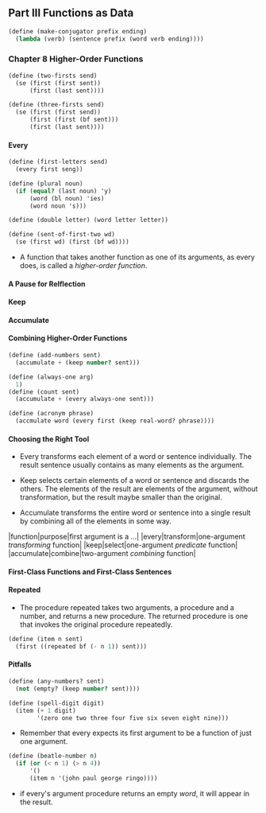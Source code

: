 ## Part III Functions as Data
```Scheme
(define (make-conjugator prefix ending)
  (lambda (verb) (sentence prefix (word verb ending))))
```

### Chapter 8 Higher-Order Functions
```Scheme
(define (two-firsts send)
  (se (first (first sent))
      (first (last sent))))

(define (three-firsts send)
  (se (first (first send))
      (first (first (bf sent)))
      (first (last sent))))
```

#### Every
```Scheme
(define (first-letters send)
  (every first seng))
```

```Scheme
(define (plural noun)
  (if (equal? (last noun) 'y)
      (word (bl noun) 'ies)
      (word noun 's)))
```

```Scheme
(define (double letter) (word letter letter))
```

```Scheme
(define (sent-of-first-two wd)
  (se (first wd) (first (bf wd))))
```

* A function that takes another function as one of its arguments, as every does, is called a *higher-order function*.

#### A Pause for Relflection

#### Keep

#### Accumulate

#### Combining Higher-Order Functions
```Scheme
(define (add-numbers sent)
  (accumulate + (keep number? sent)))
```

```Scheme
(define (always-one arg)
  1)
(define (count sent)
  (accumulate + (every always-one sent)))
```

```Scheme
(define (acronym phrase)
  (accmulate word (every first (keep real-word? phrase))))
```

#### Choosing the Right Tool
* Every transforms each element of a word or sentence individually. The result sentence usually contains as many elements as the argument.

* Keep selects certain elements of a word or sentence and discards the others. The elements of the result are elements of the argument, without transformation, but the result maybe smaller than the original.

* Accumulate transforms the entire word or sentence into a single result by combining all of the elements in some way.

|function|purpose|first argument is a ...|
|every|transform|one-argument *transforming* function|
|keep|select|one-argument *predicate* function|
|accumulate|combine|two-argument *combining* function|

#### First-Class Functions and First-Class Sentences

#### Repeated
* The procedure repeated takes two arguments, a procedure and a number, and returns a new procedure. The returned procedure is one that invokes the original procedure repeatedly.

```Scheme
(define (item n sent)
  (first ((repeated bf (- n 1)) sent)))
```

#### Pitfalls
```Scheme
(define (any-numbers? sent)
  (not (empty? (keep number? sent))))
```

```Scheme
(define (spell-digit digit)
  (item (+ 1 digit)
        '(zero one two three four five six seven eight nine)))
```

* Remember that every expects its first argument to be a function of just one argument.

```Scheme
(define (beatle-number n)
  (if (or (< n 1) (> n 4))
      '()
      (item n '(john paul george ringo))))
```

* if every's argument procedure returns an empty *word*, it will appear in the result.
